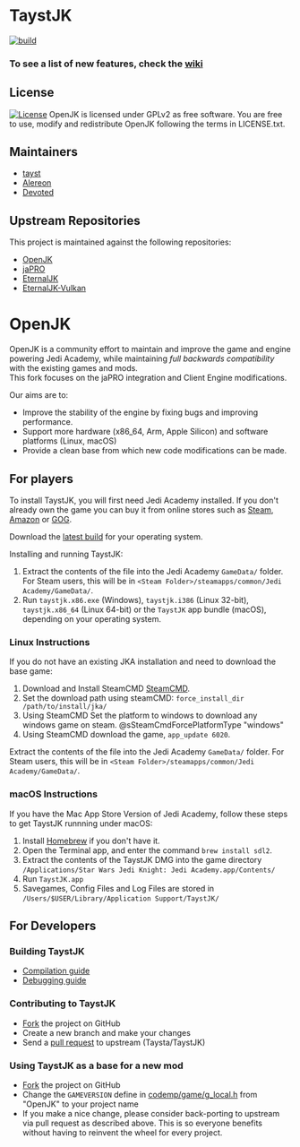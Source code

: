 # TaystJK
[![build](https://github.com/taysta/TaystJK/actions/workflows/build.yml/badge.svg)](https://github.com/taysta/TaystJK/actions/workflows/build.yml)
### To see a list of new features, check the [wiki](https://taysta.github.io/TaystJK/)

## License
[![License](https://img.shields.io/github/license/eternalcodes/EternalJK.svg)](https://github.com/taysta/TaystJK/blob/master/LICENSE.txt)
OpenJK is licensed under GPLv2 as free software. You are free to use, modify and redistribute OpenJK following the terms in LICENSE.txt.

## Maintainers
* [tayst](https://github.com/taysta)
* [Alereon](https://github.com/taysta)
* [Devoted](https://github.com/dadunito)

## Upstream Repositories
This project is maintained against the following repositories:
* [OpenJK](https://github.com/JACoders/OpenJK)
* [jaPRO](https://github.com/videoP/jaPRO)
* [EternalJK](https://github.com/eternalcodes/EternalJK)
* [EternalJK-Vulkan](https://github.com/JKSunny/EternalJK)

# OpenJK

OpenJK is a community effort to maintain and improve the game and engine powering Jedi Academy, while maintaining _full backwards compatibility_ with the existing games and mods.  
This fork focuses on the jaPRO integration and Client Engine modifications.

Our aims are to:

- Improve the stability of the engine by fixing bugs and improving performance.
- Support more hardware (x86_64, Arm, Apple Silicon) and software platforms (Linux, macOS)
- Provide a clean base from which new code modifications can be made.


## For players

To install TaystJK, you will first need Jedi Academy installed. If you don't already own the game you can buy it from online stores such as [Steam](https://store.steampowered.com/app/6020/), [Amazon](https://www.amazon.com/Star-Wars-Jedi-Knight-Academy-Pc/dp/B0000A2MCN) or [GOG](https://www.gog.com/game/star_wars_jedi_knight_jedi_academy).

Download the [latest build](https://github.com/taysta/TaystJK/releases/tag/latest) for your operating system.

Installing and running TaystJK:

1. Extract the contents of the file into the Jedi Academy `GameData/` folder. For Steam users, this will be in `<Steam Folder>/steamapps/common/Jedi Academy/GameData/`.
2. Run `taystjk.x86.exe` (Windows), `taystjk.i386` (Linux 32-bit), `taystjk.x86_64` (Linux 64-bit) or the `TaystJK` app bundle (macOS), depending on your operating system.

### Linux Instructions

If you do not have an existing JKA installation and need to download the base game:

1. Download and Install SteamCMD [SteamCMD](https://developer.valvesoftware.com/wiki/SteamCMD#Linux).
2. Set the download path using steamCMD: `force_install_dir /path/to/install/jka/`
3. Using SteamCMD Set the platform to windows to download any windows game on steam. @sSteamCmdForcePlatformType "windows"
4. Using SteamCMD download the game, `app_update 6020`.

Extract the contents of the file into the Jedi Academy `GameData/` folder. For Steam users, this will be in `<Steam Folder>/steamapps/common/Jedi Academy/GameData/`.

### macOS Instructions

If you have the Mac App Store Version of Jedi Academy, follow these steps to get TaystJK runnning under macOS:

1. Install [Homebrew](https://brew.sh/) if you don't have it.
2. Open the Terminal app, and enter the command `brew install sdl2`.
3. Extract the contents of the TaystJK DMG into the game directory `/Applications/Star Wars Jedi Knight: Jedi Academy.app/Contents/`
4. Run `TaystJK.app`
5. Savegames, Config Files and Log Files are stored in `/Users/$USER/Library/Application Support/TaystJK/`

## For Developers

### Building TaystJK

- [Compilation guide](https://github.com/JACoders/OpenJK/wiki/Compilation-guide)
- [Debugging guide](https://github.com/JACoders/OpenJK/wiki/Debugging)

### Contributing to TaystJK

- [Fork](https://github.com/Taysta/TaystJK/fork) the project on GitHub
- Create a new branch and make your changes
- Send a [pull request](https://help.github.com/articles/creating-a-pull-request) to upstream (Taysta/TaystJK)

### Using TaystJK as a base for a new mod

- [Fork](https://github.com/Taysta/TaystJK/fork) the project on GitHub
- Change the `GAMEVERSION` define in [codemp/game/g_local.h](https://github.com/Taysta/TaystJK/blob/master/codemp/game/g_local.h) from "OpenJK" to your project name
- If you make a nice change, please consider back-porting to upstream via pull request as described above. This is so everyone benefits without having to reinvent the wheel for every project.
